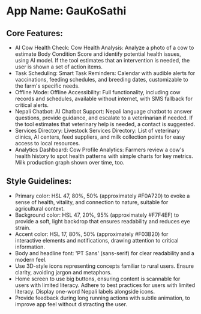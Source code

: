 # **App Name**: GauKoSathi

## Core Features:

- AI Cow Health Check: Cow Health Analysis: Analyze a photo of a cow to estimate Body Condition Score and identify potential health issues, using AI model. If the tool estimates that an intervention is needed, the user is shown a set of action items.
- Task Scheduling: Smart Task Reminders: Calendar with audible alerts for vaccinations, feeding schedules, and breeding dates, customizable to the farm's specific needs.
- Offline Mode: Offline Accessibility: Full functionality, including cow records and schedules, available without internet, with SMS fallback for critical alerts.
- Nepali Chatbot: AI Chatbot Support: Nepali language chatbot to answer questions, provide guidance, and escalate to a veterinarian if needed. If the tool estimates that veterinary help is needed, a contact is suggested.
- Services Directory: Livestock Services Directory: List of veterinary clinics, AI centers, feed suppliers, and milk collection points for easy access to local resources.
- Analytics Dashboard: Cow Profile Analytics: Farmers review a cow's health history to spot health patterns with simple charts for key metrics. Milk production graph shown over time, too.

## Style Guidelines:

- Primary color: HSL 47, 80%, 50% (approximately #F0A720) to evoke a sense of health, vitality, and connection to nature, suitable for agricultural context.
- Background color: HSL 47, 20%, 95% (approximately #F7F4EF) to provide a soft, light backdrop that ensures readability and reduces eye strain.
- Accent color: HSL 17, 80%, 50% (approximately #F03B20) for interactive elements and notifications, drawing attention to critical information.
- Body and headline font: 'PT Sans' (sans-serif) for clear readability and a modern feel. 
- Use 3D-style icons representing concepts familiar to rural users. Ensure clarity, avoiding jargon and metaphors.
- Home screen to use big buttons, ensuring content is scannable for users with limited literacy. Adhere to best practices for users with limited literacy. Display one-word Nepali labels alongside icons.
- Provide feedback during long running actions with subtle animation, to improve app feel without distracting the user.